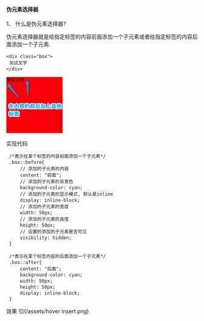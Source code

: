 #### 伪元素选择器

1、 什么是伪元素选择器?
 
 伪元素选择器就是给指定标签的内容前面添加一个子元素或者给指定标签的内容后面添加一个子元素.
 
 ```
 <div class="box">
  测试文字
 </div>
 ```
 ![](/assets/insert.png)
 
 实现代码
 ```
  /*表示在某个标签的内容前面添加一个子元素*/
  .box::before{
      // 添加的子元素的内容
      content: "前面";
      // 添加的子元素的背景色
      background-color: cyan;
      // 添加的子元素的显示模式, 默认是inline
      display: inline-block;
      // 添加的子元素的宽度
      width: 50px;
      // 添加的子元素的高度
      height: 50px;
      // 设置的添加的子元素是否可见
      visibility: hidden; 
  }

  /*表示在某个标签内容的后面添加一个子元素*/
  .box::after{
      content: "后面";
      background-color: cyan;
      width: 50px;
      height: 50px;
      display: inline-block;
  }
```

效果
![](/assets/hover insert.png)

